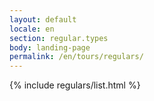 ```yaml
---
layout: default
locale: en
section: regular.types
body: landing-page
permalink: /en/tours/regulars/
---
```


{% include regulars/list.html %}

